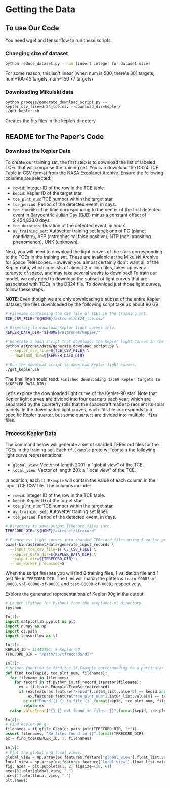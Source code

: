 # Getting the Data
## To use Our Code
You need wget and tensorflow to run these scripts
### Changing size of dataset
```sh
python reduce_dataset.py --num [insert integer for dataset size]
```
For some reason, this isn't linear (when num is 500, there's 301 targets, num=100 45 targets, num=150 77 targets)

### Downloading Mikulski data
```
python process/generate_download_script.py --kepler_csv_file=dr24_tce.csv --download_dir=kepler/
./get_kepler.sh
```
Creates the fits files in the kepler/ directory


## README for The Paper's Code

### Download the Kepler Data
To create our training set, the first step is to download the list of labeled TCEs that will comprise the training set. You can download the DR24 TCE Table in CSV format from the [NASA Exoplanet Archive](https://exoplanetarchive.ipac.caltech.edu/cgi-bin/TblView/nph-tblView?app=ExoTbls&config=q1_q17_dr24_tce). Ensure the following columns are selected:

- `rowid`: Integer ID of the row in the TCE table.
- `kepid`: Kepler ID of the target star.
- `tce_plnt_num`: TCE number within the target star.
- `tce_period`: Period of the detected event, in days.
- `tce_time0bk`: The time corresponding to the center of the first detected event in Barycentric Julian Day (BJD) minus a constant offset of 2,454,833.0 days.
- `tce_duration`: Duration of the detected event, in hours.
- `av_training_set`: Autovetter training set label; one of PC (planet candidate), AFP (astrophysical false positive), NTP (non-transiting phenomenon), UNK (unknown).

Next, you will need to download the light curves of the stars corresponding to the TCEs in the training set. These are available at the Mikulski Archive for Space Telescopes. However, you almost certainly don't want all of the Kepler data, which consists of almost 3 million files, takes up over a terabyte of space, and may take several weeks to download! To train our model, we only need to download the subset of light curves that are associated with TCEs in the DR24 file. To download just those light curves, follow these steps:

**NOTE**: Even though we are only downloading a subset of the entire Kepler dataset, the files downloaded by the following script take up about 90 GB.

```sh
# Filename containing the CSV file of TCEs in the training set.
TCE_CSV_FILE="${HOME}/astronet/dr24_tce.csv"

# Directory to download Kepler light curves into.
KEPLER_DATA_DIR="${HOME}/astronet/kepler/"

# Generate a bash script that downloads the Kepler light curves in the training set.
python astronet/data/generate_download_script.py \
  --kepler_csv_file=${TCE_CSV_FILE} \
  --download_dir=${KEPLER_DATA_DIR}

# Run the download script to download Kepler light curves.
./get_kepler.sh
```
The final line should read: `Finished downloading 12669 Kepler targets to ${KEPLER_DATA_DIR}`


Let's explore the downloaded light curve of the Kepler-90 star! Note that Kepler light curves are divided into four quarters each year, which are separated by the quarterly rolls that the spacecraft made to reorient its solar panels. In the downloaded light curves, each .fits file corresponds to a specific Kepler quarter, but some quarters are divided into multiple `.fits` files.

### Process Kepler Data
The command below will generate a set of sharded TFRecord files for the TCEs in the training set. Each `tf.Example` proto will contain the following light curve representations:

- `global_view`: Vector of length 2001: a "global view" of the TCE.
- `local_view`: Vector of length 201: a "local view" of the TCE.

In addition, each `tf.Example` will contain the value of each column in the input TCE CSV file. The columns include:

- `rowid`: Integer ID of the row in the TCE table.
- `kepid`: Kepler ID of the target star.
- `tce_plnt_num`: TCE number within the target star.
- `av_training_set`: Autovetter training set label.
- `tce_period`: Period of the detected event, in days.

```sh
# Directory to save output TFRecord files into.
TFRECORD_DIR="${HOME}/astronet/tfrecord"

# Preprocess light curves into sharded TFRecord files using 5 worker processes.
bazel-bin/astronet/data/generate_input_records \
  --input_tce_csv_file=${TCE_CSV_FILE} \
  --kepler_data_dir=${KEPLER_DATA_DIR} \
  --output_dir=${TFRECORD_DIR} \
  --num_worker_processes=5
```

When the script finishes you will find 8 training files, 1 validation file and 1 test file in `TFRECORD_DIR`. The files will match the patterns `train-0000?-of-00008`, `val-00000-of-00001` and `test-00000-of-00001` respectively.

Explore the generated representations of Kepler-90g in the output:

```python
# Launch iPython (or Python) from the exoplanet-ml directory.
ipython

In[1]:
import matplotlib.pyplot as plt
import numpy as np
import os.path
import tensorflow as tf

In[2]:
KEPLER_ID = 11442793  # Kepler-90
TFRECORD_DIR = "/path/to/tfrecords/dir"

In[3]:
# Helper function to find the tf.Example corresponding to a particular TCE.
def find_tce(kepid, tce_plnt_num, filenames):
  for filename in filenames:
    for record in tf.python_io.tf_record_iterator(filename):
      ex = tf.train.Example.FromString(record)
      if (ex.features.feature["kepid"].int64_list.value[0] == kepid and
          ex.features.feature["tce_plnt_num"].int64_list.value[0] == tce_plnt_num):
        print("Found {}_{} in file {}".format(kepid, tce_plnt_num, filename))
        return ex
  raise ValueError("{}_{} not found in files: {}".format(kepid, tce_plnt_num, filenames))

In[4]:
# Find Kepler-90 g.
filenames = tf.gfile.Glob(os.path.join(TFRECORD_DIR, "*"))
assert filenames, "No files found in {}".format(TFRECORD_DIR)
ex = find_tce(KEPLER_ID, 1, filenames)

In[5]:
# Plot the global and local views.
global_view = np.array(ex.features.feature["global_view"].float_list.value)
local_view = np.array(ex.features.feature["local_view"].float_list.value)
fig, axes = plt.subplots(1, 2, figsize=(20, 6))
axes[0].plot(global_view, ".")
axes[1].plot(local_view, ".")
plt.show()
```

